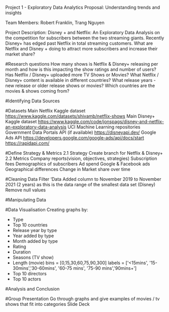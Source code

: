 Project 1 - Exploratory Data Analytics Proposal: Understanding trends and insights

Team Members: Robert Franklin, Trang Nguyen

Project Description:
Disney + and Netflix: An Exploratory Data Analysis on the competition for subscribers between the two streaming giants.
Recently Disney+ has edged past Netflix in total streaming customers. What are Netflix and Disney + doing to attract more subscribers and increase their market share?

#Research questions
How many shows is Netflix & Disney+ releasing per month and how is this impacting the show ratings and number of users?
Has Netflix / Disney+ uploaded more TV Shows or Movies?
What Netflix / Disney+ content is available in different countries?
What release years - new release or older release shows or movies?
Which countries are the movies & shows coming from?

#Identifying Data Sources

#Datasets
Main Netflix Kaggle dataset https://www.kaggle.com/datasets/shivamb/netflix-shows
Main Disney+ Kaggle dataset https://www.kaggle.com/code/jonspags/disney-and-netflix-an-exploratory-data-analysis
UCI Machine Learning repositories
Government Data Portals
API (if available)
https://disneyapi.dev/
Google Ads API https://developers.google.com/google-ads/api/docs/start
https://rapidapi.com/

#Define Strategy & Metrics
2.1 Strategy
Create branch for Netflix & Disney+
2.2 Metrics
Company reports(vision, objectives, strategies)
Subscription fees
Demographics of subscribers
Ad spend
Google & Facebook ads
Geographical differences
Change in Market share over time

#Cleaning Data
Filter ‘Data Added column to November 2019 to November 2021 (2 years) as this is the data range of the smallest data set (Disney)
Remove null values

#Manipulating Data

#Data Visualisation
Creating graphs by:
- Type
- Top 10 countries
- Release year by type
- Year added by type
- Month added by type
- Rating 
- Duration 
- Seasons (TV show)
- Length (movie) 
      bins = [0,15,30,60,75,90,300]
      labels = ['<15mins', '15-30mins','30-60mins', '60-75 mins', '75-90 mins','90mins+']
- Top 10 directors
- Top 10 actors

#Analysis and Conclusion

#Group Presentation
Go through graphs and give examples of movies / tv shows that fit into categories
Slide Deck
